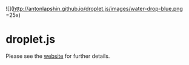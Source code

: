 ![](http://antonlapshin.github.io/droplet.js/images/water-drop-blue.png =25x)
# droplet.js

Please see the [website](http://antonlapshin.github.io/droplet.js/) for further details.
